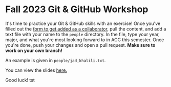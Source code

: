 # Fall 2023 Git & GitHub Workshop

It's time to practice your Git & GitHub skills with an exercise! Once you've filled out the [form to get added as a collaborator](https://tx.ag/f23gitgithub), pull the content, and add a text file with your name to the `people` directory. In the file, type your year, major, and what you're most looking forward to in ACC this semester. Once you're done, push your changes and open a pull request. **Make sure to work on your own branch!**

An example is given in `people/jad_khalili.txt`.

You can view the slides [here.](https://tx.ag/fall23gitslides)

Good luck!
tst